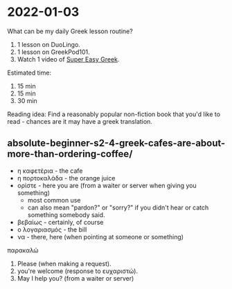 # 2022-01-03

What can be my daily Greek lesson routine?

1. 1 lesson on DuoLingo.
2. 1 lesson on GreekPod101.
3. Watch 1 video of [Super Easy Greek](https://www.youtube.com/watch?v=FtosLU-ycG4&list=PLA5UIoabheFNO4VVJO7qL5lu7kJofgu5s).

Estimated time:

1. 15 min
2. 15 min
3. 30 min

Reading idea: Find a reasonably popular non-fiction book that you'd like to read - chances are it may have a greek translation.


## absolute-beginner-s2-4-greek-cafes-are-about-more-than-ordering-coffee/

* η καφετέρια - the cafe
* η πορτοκαλάδα - the orange juice
* ορίστε - here you are (from a waiter or server when giving you something)
  * most common use
  * can also mean "pardon?" or "sorry?" if you didn't hear or catch something somebody said.
* βεβαίως - certainly, of course
* ο λογαριασμός - the bill
* να - there, here (when pointing at someone or something)

παρακαλώ

1. Please (when making a request).
2. you're welcome (response to ευχαριστώ).
3. May I help you? (from a waiter or server)
